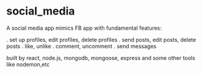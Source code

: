 # social_media

A social media app mimics FB app with fundamental features: 

. set up profiles, edit profiles, delete profiles
. send posts, edit posts, delete posts 
. like, unlike
. comment, uncomment
. send messages


built by react, node.js, mongodb, mongoose, express and some other tools like nodemon,etc 

